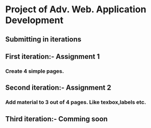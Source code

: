 # Project of Adv. Web. Application Development 
## Submitting in iterations
## First iteration:- Assignment 1
### Create 4 simple pages.
## Second iteration:- Assignment 2
### Add material to 3 out of 4 pages. Like texbox,labels etc.
## Third iteration:- Comming soon